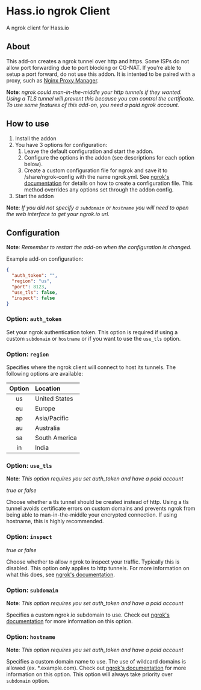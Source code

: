 
# Hass.io ngrok Client

A ngrok client for Hass.io

## About

This add-on creates a ngrok tunnel over http and https. Some ISPs do not allow port forwarding due to port blocking or CG-NAT. If you're able to setup a port forward, do not use this addon.
It is intented to be paired with a proxy, such as [Nginx Proxy Manager](https://github.com/hassio-addons/addon-nginx-proxy-manager).

**Note**: _ngrok could man-in-the-middle your http tunnels if they wanted. Using a TLS tunnel will prevent this because you can control the certificate. To use some features of this add-on, you need a paid ngrok account._

## How to use

1. Install the addon
2. You have 3 options for configuration:
    1. Leave the default configuration and start the addon. 
    2. Configure the options in the addon (see descriptions for each option below).
    3. Create a custom configuration file for ngrok and save it to /share/ngrok-config with the name ngrok.yml. See [ngrok's documentation](https://ngrok.com/docs#config-options) for details on how to create a configuration file. This method overrides any options set through the addon config.
3. Start the addon

**Note**: _If you did not specify a `subdomain` or `hostname` you will need to open the web interface to get your ngrok.io url._

## Configuration

**Note**: _Remember to restart the add-on when the configuration is changed._

Example add-on configuration:

```json
{
  "auth_token": "",
  "region": "us",
  "port": 8123,
  "use_tls": false,
  "inspect": false
}
```

### Option: `auth_token`

Set your ngrok authentication token. This option is required if using a custom `subdomain` or `hostname` or if you want to use the `use_tls` option.

### Option: `region`

Specifies where the ngrok client will connect to host its tunnels. The following options are available:

**Option** | **Location**
:---:|:---
us | United States
eu | Europe
ap | Asia/Pacific
au | Australia
sa | South America
in | India

### Option: `use_tls`

**Note**: _This option requires you set auth_token and have a paid account_

_true or false_

Choose whether a tls tunnel should be created instead of http. Using a tls tunnel avoids certificate errors on custom domains and prevents ngrok from being able to man-in-the-middle your encrypted connection. If using hostname, this is highly recommended.

### Option: `inspect`

_true or false_

Choose whether to allow ngrok to inspect your traffic. Typically this is disabled. This option only applies to http tunnels. For more information on what this does, see [ngrok's documentation](https://ngrok.com/docs#getting-started-inspect).

### Option: `subdomain`

**Note**: _This option requires you set auth_token and have a paid account_

Specifies a custom ngrok.io subdomain to use. Check out [ngrok's documentation](https://ngrok.com/docs#http-subdomain) for more information on this option.

### Option: `hostname`

**Note**: _This option requires you set auth_token and have a paid account_

Specifies a custom domain name to use. The use of wildcard domains is allowed (ex. *.example.com). Check out [ngrok's documentation](https://ngrok.com/docs#http-custom-domains) for more information on this option. This option will always take priority over `subdomain` option.
